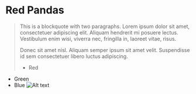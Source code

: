 Red Pandas
=============
> This is a blockquote with two paragraphs. Lorem ipsum dolor sit amet,
> consectetuer adipiscing elit. Aliquam hendrerit mi posuere lectus.
> Vestibulum enim wisi, viverra nec, fringilla in, laoreet vitae, risus.
> 
> Donec sit amet nisl. Aliquam semper ipsum sit amet velit. Suspendisse
> id sem consectetuer libero luctus adipiscing.
> *   Red
*   Green
*   Blue
![Alt text](https://upload.wikimedia.org/wikipedia/commons/thumb/e/e6/Red_Panda_%2824986761703%29.jpg/1200px-Red_Panda_%2824986761703%29.jpg "Red Panda!")
